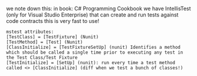 we note down this:
    in book: C# Programming Cookbook
        we have IntellisTest (only for Visual Studio Enterprise) that can create and run tests against code contracts
        this is very fast to use!

    mstest attributes:
    [TestClass] = [TestFixture] (Nunit)
    [TestMethod] = [Test] (Nunit)
    [ClassInitialize] = [TestFixtureSetUp] (nunit) Identifies a method which should be called a single time prior to executing any test in the Test Class/Test Fixture
    [TestInitialize] = [SetUp] (nunit): run every time a test method called <> [ClassInitialize] (diff when we test a bunch of classes!)
    